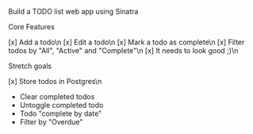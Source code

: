 Build a TODO list web app using Sinatra

Core Features

[x] Add a todo\n
[x] Edit a todo\n
[x] Mark a todo as complete\n
[x] Filter todos by "All", "Active" and "Complete"\n
[x] It needs to look good ;)\n

Stretch goals

[x] Store todos in Postgres\n
- Clear completed todos
- Untoggle completed todo
- Todo "complete by date"
- Filter by "Overdue"

